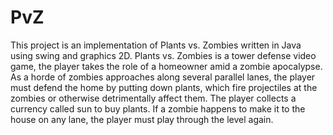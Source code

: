 # PvZ
This project is an implementation of Plants vs. Zombies written in Java using swing and graphics 2D. Plants vs. Zombies is a tower defense video game, the player takes the role of a homeowner amid a zombie apocalypse. As a horde of zombies approaches along several parallel lanes, the player must defend the home by putting down plants, which fire projectiles at the zombies or otherwise detrimentally affect them. The player collects a currency called sun to buy plants. If a zombie happens to make it to the house on any lane, the player must play through the level again.

